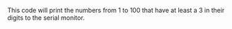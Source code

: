 This code will print the numbers from 1 to 100 that have at least a 3 in their digits to the serial monitor.
